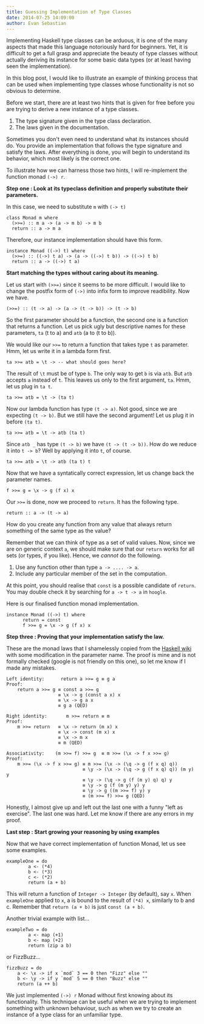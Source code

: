 ```yaml
---
title: Guessing Implementation of Type Classes
date: 2014-07-25 14:09:00
author: Evan Sebastian
---
```


Implementing Haskell type classes can be arduous, it is one of the many aspects that made this language
notoriously hard for beginners.
Yet, it is difficult to get a full grasp and appreciate the beauty of type classes without actually
deriving its instance for some basic data types (or at least having seen the implementation).

In this blog post, I would like to illustrate an example of thinking process that can be used
when implementing type classes whose functionality is not so obvious to determine.

Before we start, there are at least two hints that is given for free before you are trying to
derive a new instance of a type classes.

1. The type signature given in the type class declaration.
2. The laws given in the documentation.

Sometimes you don't even need to understand what its instances should do. You provide an implementation
that follows the type signature and satisfy the laws. After everything is done, you will begin to
understand its behavior, which most likely is the correct one.

To illustrate how we can harness those two hints, I will re-implement the function monad `(->) r`.

**Step one : Look at its typeclass definition and properly substitute their parameters.**

In this case, we need to substitute `m` with `(-> t)`

    class Monad m where
      (>>=) :: m a -> (a -> m b) -> m b
      return :: a -> m a

Therefore, our instance implementation should have this form.

    instance Monad ((->) t) where
      (>>=) :: ((->) t a) -> (a -> ((->) t b)) -> ((->) t b)
      return :: a -> ((->) t a)

**Start matching the types without caring about its meaning.**

Let us start with `(>>=)` since it seems to be more difficult. I would like to
change the postfix form of `(->)` into infix form to improve readibility. Now we have.

    (>>=) :: (t -> a) -> (a -> (t -> b)) -> (t -> b)

So the first parameter should be a function, the second one is a function that returns
a function. Let us pick ugly but descriptive names for these parameters, `ta` (t to a) and `atb`
(a to (t to b)).

We would like our `>>=` to return a function that takes type `t` as parameter. Hmm, let us write it
in a lambda form first.

    ta >>= atb = \t -> -- what should goes here?

The result of `\t` must be of type `b`. The only way to get `b` is via `atb`. But `atb` accepts `a`
instead of `t`. This leaves us only to the first argument, `ta`. Hmm, let us plug in `ta t`.

    ta >>= atb = \t -> (ta t)

Now our lambda function has type `(t -> a)`. Not good, since we are expecting `(t -> b)`.
But we still have the second argument! Let us plug it in before `(ta t)`.

    ta >>= atb = \t -> atb (ta t)

Since `atb _` has type `(t -> b)` we have `(t -> (t -> b))`. How do we reduce it into `t -> b`?
Well by applying it into `t`, of course.

    ta >>= atb = \t -> atb (ta t) t

Now that we have a syntatically correct expression, let us change back the parameter names.

    f >>= g = \x -> g (f x) x

Our `>>=` is done, now we proceed to `return`. It has the following type.

    return :: a -> (t -> a)

How do you create any function from any value that always return something of the same type as
the value?

Remember that we can think of type as a set of valid values.
Now, since we are on generic context `a`, we should make sure that our `return` works
for all sets (or types, if you like).
Hence, we *cannot* do the following.

1. Use any function other than type `a -> .... -> a`.
2. Include any particular member of the set in the computation.

At this point, you should realise that `const` is a possible candidate of `return`.
You may double check it by searching for `a -> t -> a` in `hoogle`.

Here is our finalised function monad implementation.

    instance Monad ((->) t) where
          return = const
          f >>= g = \x -> g (f x) x

**Step three : Proving that your implementation satisfy the law.**

These are the monad laws that I shamelessly copied from the [Haskell wiki](http://www.haskell.org/haskellwiki/Monad_laws)
with some modification in the parameter name. The proof is mine and is not formally checked (google is not friendly on this one), so let me know if I made any mistakes.

    Left identity:      return a >>= g ≡ g a
    Proof:
        return a >>= g ≡ const a >>= g
                       ≡ \x -> g (const a x) x
                       ≡ \x -> g a x
                       ≡ g a (QED)

    Right identity:       m >>= return ≡ m
    Proof:
        m >>= return   ≡ \x -> return (m x) x
                       ≡ \x -> const (m x) x
                       ≡ \x -> m x
                       ≡ m (QED)

    Associativity:    (m >>= f) >>= g  ≡ m >>= (\x -> f x >>= g)
    Proof:
        m >>= (\x -> f x >>= g) ≡ m >>= (\x -> (\q -> g (f x q) q))
                                ≡ \y -> (\x -> (\q -> g (f x q) q)) (m y) y
                                ≡ \y -> (\q -> g (f (m y) q) q) y
                                ≡ \y -> g (f (m y) y) y
                                ≡ \y -> g ((m >>= f) y) y
                                ≡ (m >>= f) >>= g (QED)

Honestly, I almost give up and left out the last one with a funny "left as exercise".
The last one was hard. Let me know if there are any errors in my proof.

**Last step : Start growing your reasoning by using examples**

Now that we have correct implementation of function Monad, let us see some examples.

    exampleOne = do
            a <- (*4)
            b <- (*3)
            c <- (*2)
            return (a + b)

This will return a function of `Integer -> Integer` (by default), say `x`.
When `exampleOne` applied to `x`, a is bound to the result of `(*4) x`, similarly to b and c.
Remember that `return (a + b)` is just `const (a + b)`.

Another trivial example with list...

    exampleTwo = do
            a <- map (+1)
            b <- map (+2)
            return (zip a b)

or FizzBuzz...

    fizzBuzz = do
        a <- \x -> if x `mod` 3 == 0 then "Fizz" else ""
        b <- \y -> if y `mod` 5 == 0 then "Buzz" else ""
        return (a ++ b)


We just implemented `(->) r` Monad without first knowing about its functionality.
This technique can be useful when we are trying to implement something with unknown behaviour,
such as when we try to create an instance of a type class for an unfamiliar type.